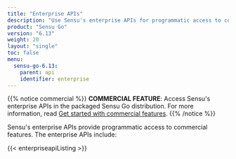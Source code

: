 ```yaml
---
title: "Enterprise APIs"
description: "Use Sensu's enterprise APIs for programmatic access to commercial features like federation, secrets management, single sign-on (SSO) authentication, and more."
product: "Sensu Go"
version: "6.13"
weight: 20
layout: "single"
toc: false
menu:
  sensu-go-6.13:
    parent: api
    identifier: enterprise
---
```


{{% notice commercial %}}
**COMMERCIAL FEATURE**: Access Sensu's enterprise APIs in the packaged Sensu Go distribution.
For more information, read [Get started with commercial features](../../commercial/).
{{% /notice %}}

Sensu's enterprise APIs provide programmatic access to commercial features.
The enterprise APIs include:

{{< enterpriseapiListing >}}
